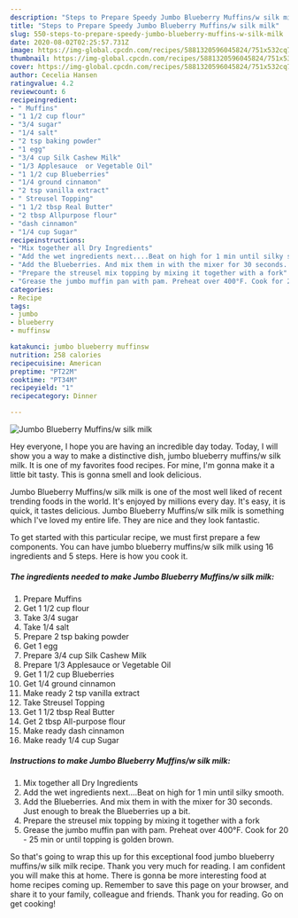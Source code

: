 ```yaml
---
description: "Steps to Prepare Speedy Jumbo Blueberry Muffins/w silk milk"
title: "Steps to Prepare Speedy Jumbo Blueberry Muffins/w silk milk"
slug: 550-steps-to-prepare-speedy-jumbo-blueberry-muffins-w-silk-milk
date: 2020-08-02T02:25:57.731Z
image: https://img-global.cpcdn.com/recipes/5881320596045824/751x532cq70/jumbo-blueberry-muffinsw-silk-milk-recipe-main-photo.jpg
thumbnail: https://img-global.cpcdn.com/recipes/5881320596045824/751x532cq70/jumbo-blueberry-muffinsw-silk-milk-recipe-main-photo.jpg
cover: https://img-global.cpcdn.com/recipes/5881320596045824/751x532cq70/jumbo-blueberry-muffinsw-silk-milk-recipe-main-photo.jpg
author: Cecelia Hansen
ratingvalue: 4.2
reviewcount: 6
recipeingredient:
- " Muffins"
- "1 1/2 cup flour"
- "3/4 sugar"
- "1/4 salt"
- "2 tsp baking powder"
- "1 egg"
- "3/4 cup Silk Cashew Milk"
- "1/3 Applesauce  or Vegetable Oil"
- "1 1/2 cup Blueberries"
- "1/4 ground cinnamon"
- "2 tsp vanilla extract"
- " Streusel Topping"
- "1 1/2 tbsp Real Butter"
- "2 tbsp Allpurpose flour"
- "dash cinnamon"
- "1/4 cup Sugar"
recipeinstructions:
- "Mix together all Dry Ingredients"
- "Add the wet ingredients next....Beat on high for 1 min until silky smooth."
- "Add the Blueberries. And mix them in with the mixer for 30 seconds. Just enough to break the Blueberries up a bit."
- "Prepare the streusel mix topping by mixing it together with a fork"
- "Grease the jumbo muffin pan with pam. Preheat over 400°F. Cook for 20 - 25 min or until topping is golden brown."
categories:
- Recipe
tags:
- jumbo
- blueberry
- muffinsw

katakunci: jumbo blueberry muffinsw 
nutrition: 258 calories
recipecuisine: American
preptime: "PT22M"
cooktime: "PT34M"
recipeyield: "1"
recipecategory: Dinner

---
```



![Jumbo Blueberry Muffins/w silk milk](https://img-global.cpcdn.com/recipes/5881320596045824/751x532cq70/jumbo-blueberry-muffinsw-silk-milk-recipe-main-photo.jpg)

Hey everyone, I hope you are having an incredible day today. Today, I will show you a way to make a distinctive dish, jumbo blueberry muffins/w silk milk. It is one of my favorites food recipes. For mine, I'm gonna make it a little bit tasty. This is gonna smell and look delicious.



Jumbo Blueberry Muffins/w silk milk is one of the most well liked of recent trending foods in the world. It's enjoyed by millions every day. It's easy, it is quick, it tastes delicious. Jumbo Blueberry Muffins/w silk milk is something which I've loved my entire life. They are nice and they look fantastic.


To get started with this particular recipe, we must first prepare a few components. You can have jumbo blueberry muffins/w silk milk using 16 ingredients and 5 steps. Here is how you cook it.

<!--inarticleads1-->

##### The ingredients needed to make Jumbo Blueberry Muffins/w silk milk:

1. Prepare  Muffins
1. Get 1 1/2 cup flour
1. Take 3/4 sugar
1. Take 1/4 salt
1. Prepare 2 tsp baking powder
1. Get 1 egg
1. Prepare 3/4 cup Silk Cashew Milk
1. Prepare 1/3 Applesauce  or Vegetable Oil
1. Get 1 1/2 cup Blueberries
1. Get 1/4 ground cinnamon
1. Make ready 2 tsp vanilla extract
1. Take  Streusel Topping
1. Get 1 1/2 tbsp Real Butter
1. Get 2 tbsp All-purpose flour
1. Make ready dash cinnamon
1. Make ready 1/4 cup Sugar




<!--inarticleads2-->

##### Instructions to make Jumbo Blueberry Muffins/w silk milk:

1. Mix together all Dry Ingredients
1. Add the wet ingredients next....Beat on high for 1 min until silky smooth.
1. Add the Blueberries. And mix them in with the mixer for 30 seconds. Just enough to break the Blueberries up a bit.
1. Prepare the streusel mix topping by mixing it together with a fork
1. Grease the jumbo muffin pan with pam. Preheat over 400°F. Cook for 20 - 25 min or until topping is golden brown.




So that's going to wrap this up for this exceptional food jumbo blueberry muffins/w silk milk recipe. Thank you very much for reading. I am confident you will make this at home. There is gonna be more interesting food at home recipes coming up. Remember to save this page on your browser, and share it to your family, colleague and friends. Thank you for reading. Go on get cooking!
